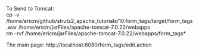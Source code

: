To Send to Tomcat:   
cp -v /home/ericm/github/struts2_apache_tutorials/10.form_tags/target/form_tags.war /home/ericm/jarFiles/apache-tomcat-7.0.22/webapps   
rm -rvf /home/ericm/jarFiles/apache-tomcat-7.0.22/webapps/form_tags*   

The main page: http://localhost:8080/form_tags/edit.action    
